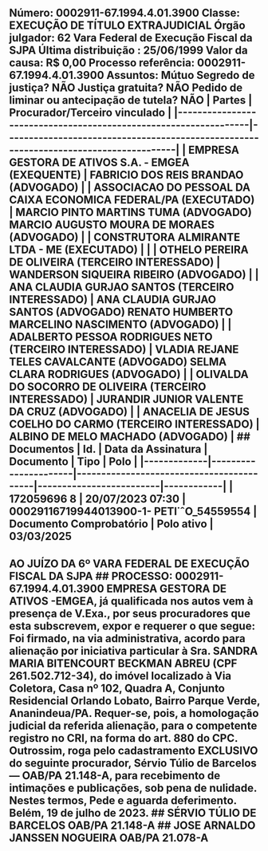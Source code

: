 ## Número: 0002911-67.1994.4.01.3900 Classe: EXECUÇÃO DE TÍTULO EXTRAJUDICIAL Órgão julgador: 62 Vara Federal de Execução Fiscal da SJPA Última distribuição : 25/06/1999 Valor da causa: R$ 0,00 Processo referência: 0002911-67.1994.4.01.3900 Assuntos: Mútuo Segredo de justiça? NÃO Justiça gratuita? NÃO Pedido de liminar ou antecipação de tutela? NÃO | Partes | Procurador/Terceiro vinculado | |-----------------------------------------------------------------|--------------------------------------------------------------------------------------| | EMPRESA GESTORA DE ATIVOS S.A. - EMGEA (EXEQUENTE) | FABRICIO DOS REIS BRANDAO (ADVOGADO) | | ASSOCIACAO DO PESSOAL DA CAIXA ECONOMICA FEDERAL/PA (EXECUTADO) | MARCIO PINTO MARTINS TUMA (ADVOGADO) MARCIO AUGUSTO MOURA DE MORAES (ADVOGADO) | | CONSTRUTORA ALMIRANTE LTDA - ME (EXECUTADO) | | | OTHELO PEREIRA DE OLIVEIRA (TERCEIRO INTERESSADO) | WANDERSON SIQUEIRA RIBEIRO (ADVOGADO) | | ANA CLAUDIA GURJAO SANTOS (TERCEIRO INTERESSADO) | ANA CLAUDIA GURJAO SANTOS (ADVOGADO) RENATO HUMBERTO MARCELINO NASCIMENTO (ADVOGADO) | | ADALBERTO PESSOA RODRIGUES NETO (TERCEIRO INTERESSADO) | VLADIA REJANE TELES CAVALCANTE (ADVOGADO) SELMA CLARA RODRIGUES (ADVOGADO) | | OLIVALDA DO SOCORRO DE OLIVEIRA (TERCEIRO INTERESSADO) | JURANDIR JUNIOR VALENTE DA CRUZ (ADVOGADO) | | ANACELIA DE JESUS COELHO DO CARMO (TERCEIRO INTERESSADO) | ALBINO DE MELO MACHADO (ADVOGADO) | ## Documentos | Id. | Data da Assinatura | Documento | Tipo | Polo | |-------------|----------------------|------------------------------------------|-------------------------|------------| | 172059696 8 | 20/07/2023 07:30 | 00029116719944013900-1- PETI˙ˆO_54559554 | Documento Comprobatório | Polo ativo | 03/03/2025

## AO JUÍZO DA 6º VARA FEDERAL DE EXECUÇÃO FISCAL DA SJPA ## PROCESSO: 0002911-67.1994.4.01.3900 EMPRESA GESTORA DE ATIVOS -EMGEA, já qualificada nos autos vem à presença de V.Exa., por seus procuradores que esta subscrevem, expor e requerer o que segue: Foi firmado, na via administrativa, acordo para alienação por iniciativa particular à Sra. SANDRA MARIA BITENCOURT BECKMAN ABREU (CPF 261.502.712-34), do imóvel localizado à Via Coletora, Casa nº 102, Quadra A, Conjunto Residencial Orlando Lobato, Bairro Parque Verde, Ananindeua/PA. Requer-se, pois, a homologação judicial da referida alienação, para o competente registro no CRI, na forma do art. 880 do CPC. Outrossim, roga pelo cadastramento EXCLUSIVO do seguinte procurador, Sérvio Túlio de Barcelos — OAB/PA 21.148-A, para recebimento de intimações e publicações, sob pena de nulidade. Nestes termos, Pede e aguarda deferimento. Belém, 19 de julho de 2023. ## SÉRVIO TÚLIO DE BARCELOS OAB/PA 21.148-A ## JOSE ARNALDO JANSSEN NOGUEIRA OAB/PA 21.078-A

